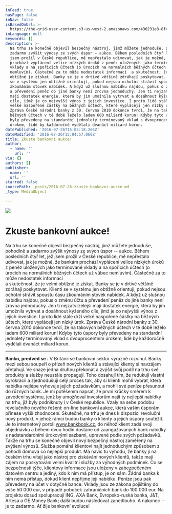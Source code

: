 ```yaml
---
inFeed: true
hasPage: false
inNav: false
isBasedOnUrl: >-
  https://the-grid-user-content.s3-us-west-2.amazonaws.com/430231e8-8fee-4207-ab69-3c535147d2db.jpg
inLanguage: null
keywords: []
description: >-
  Na trhu se konečně objevil bezpečný nástroj, jímž můžete jednoduše, pohodlně a
  zadarmo zvýšit výnosy ze svých úspor – aukce. Během posledních čtyř let, jež
  jsem prožil v České republice, mě nepřestalo udivovat, jak je možné, že bankám
  prochází vyplácení velice nízkých úroků z peněz uložených jako termínované
  vklady a na spořicích účtech (o úrocích na normálních běžných účtech už vůbec
  nemluvím). Částečně za to může nedostatek informací  a skutečnost, že je velmi
  obtížné je získat. Banky se je v drtivé většině zdráhají poskytovat. Klienti
  se v systému jen obtížně orientují, pokud nejsou ochotni strávit spoustu času
  zkoumáním stovek nabídek. A když už slušnou nabídku najdou, pokus o změnu účtu
  a převedení peněz do jiné banky není zrovna jednoduchý. Jen ti nejzatvrzelejší
  mají dostatek energie, která by jim umožnila vytrvat a dosáhnout kýženého
  cíle, jímž je co nejvyšší výnos z jejich investice. I proto lidé stále drží
  velké naspořené částky na běžných účtech, které vyplácejí jen nízký úrok.
  Zpráva České národní banky z 30. června 2010 dokonce tvrdí, že na takových
  běžných účtech v té době leželo ladem 600 miliard korun! Kdyby tyto úspory
  byly převedeny na standardní jednoletý termínovaný vklad s dvouprocentním
  úrokem, lidé by každoročně vydělali dvanáct miliard korun.   
datePublished: '2016-07-26T15:05:18.266Z'
dateModified: '2016-07-26T15:04:57.060Z'
title: Zkuste bankovní aukce!
author:
  - name: ''
    url: ''
via: {}
authors: []
publisher:
  name: ''
  url: ''
starred: false
sourcePath: _posts/2016-07-26-zkuste-bankovni-aukce.md
_type: MediaObject

---
```

![](https://the-grid-user-content.s3-us-west-2.amazonaws.com/430231e8-8fee-4207-ab69-3c535147d2db.jpg)

# Zkuste bankovní aukce!

Na trhu se konečně objevil bezpečný nástroj, jímž můžete jednoduše, pohodlně a zadarmo zvýšit výnosy ze svých úspor -- aukce. Během posledních čtyř let, jež jsem prožil v České republice, mě nepřestalo udivovat, jak je možné, že bankám prochází vyplácení velice nízkých úroků z peněz uložených jako termínované vklady a na spořicích účtech (o úrocích na normálních běžných účtech už vůbec nemluvím). Částečně za to může nedostatek informací   
a skutečnost, že je velmi obtížné je získat. Banky se je v drtivé většině zdráhají poskytovat. Klienti se v systému jen obtížně orientují, pokud nejsou ochotni strávit spoustu času zkoumáním stovek nabídek. A když už slušnou nabídku najdou, pokus o změnu účtu a převedení peněz do jiné banky není zrovna jednoduchý. Jen ti nejzatvrzelejší mají dostatek energie, která by jim umožnila vytrvat a dosáhnout kýženého cíle, jímž je co nejvyšší výnos z jejich investice. I proto lidé stále drží velké naspořené částky na běžných účtech, které vyplácejí jen nízký úrok. Zpráva České národní banky z 30\. června 2010 dokonce tvrdí, že na takových běžných účtech v té době leželo ladem 600 miliard korun! Kdyby tyto úspory byly převedeny na standardní jednoletý termínovaný vklad s dvouprocentním úrokem, lidé by každoročně vydělali dvanáct miliard korun.   
****

**Banko, predved se .** V Británii se bankovní sektor výrazně rozvinul. Banky mezi sebou soupeří o přízeň nových klientů a stávající klienty si navzájem přetahují. Ve snaze jedna druhou překonat a zvýšit svůj podíl na trhu své produkty a služby neustále propagují. Toho dosahují tím, že redukují vlastní byrokracii a zjednodušují celý proces tak, aby si klienti mohli vybrat, která nabídka nejlépe vyhovuje jejich požadavkům, a mohli své peníze přesunout do různých bank. Je mi potěšením napsat, že první krůčky směrem k zavedení systému, jenž by umožňoval investorům najít ty nejlepší nabídky na trhu, již byly podniknuty i v České republice. Vzaly na sebe podobu revolučního nového řešení: on-line bankovní aukce, která vašim úsporám přinese vyšší zhodnocení. Skutečně, na trhu je dnes k dispozici revoluční nový produkt, v jehož rámci budou banky o klienty a jejich úspory soutěžit. Je to internetový portál www.bankbook.cz, do něhož klient zadá svoji objednávku a během dvou hodin dostane od zaangažovaných bank nabídky s nadstandardními úrokovými sazbami, upravené podle svých požadavků. Takže na trhu se konečně objevil nový bezpečný nástroj zaměřený na zvýšení výnosů. Služba pomáhá klientovi najít jednoduchým způsobem z pohodlí domova co nejlepší produkt. Má navíc tu výhodu, že banky ji na českém trhu vítají jako nástroj pro získávání nových klientů, takže mají zájem na poskytování velmi kvalitní služby za výhodných podmínek. Co se bezpečnosti týče, klientovy informace jsou uloženy v zabezpečeném datovém centru a jediný, kdo k nim má přístup, je on sám. Žádná banka k nim nemá přístup, dokud klient nepřijme její nabídku. Peníze jsou pak převedeny na účet v dotyčné bance. Vklady jsou ze zákona pojištěny do výše 50 000 eur, v případě poboček zahraničních bank do 100 000 eur. Na projektu dosud spolupracují ING, AXA Bank, Evropsko-ruská banka, J&T, Artesa a GE Money Bank; další budou následovat zanedlouho. A nakonec -- je to zadarmo. Ať žije bankovní evoluce!